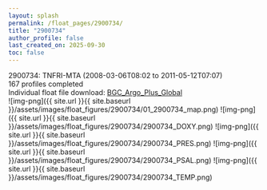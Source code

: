 ```yaml
---
layout: splash
permalink: /float_pages/2900734/
title: "2900734"
author_profile: false
last_created_on: 2025-09-30
toc: false
---
```

 
2900734: TNFRI-MTA (2008-03-06T08:02 to 2011-05-12T07:07)\
167 profiles completed\
Individual float file download: [BGC_Argo_Plus_Global](https://ftp.soest.hawaii.edu/bgc_argo_plus/Individual_Floats/outliers_removed/2900734_Sprof_processed.nc)\
![img-png]({{ site.url }}{{ site.baseurl }}/assets/images/float_figures/2900734/01_2900734_map.png)
![img-png]({{ site.url }}{{ site.baseurl }}/assets/images/float_figures/2900734/2900734_DOXY.png)
![img-png]({{ site.url }}{{ site.baseurl }}/assets/images/float_figures/2900734/2900734_PRES.png)
![img-png]({{ site.url }}{{ site.baseurl }}/assets/images/float_figures/2900734/2900734_PSAL.png)
![img-png]({{ site.url }}{{ site.baseurl }}/assets/images/float_figures/2900734/2900734_TEMP.png)
